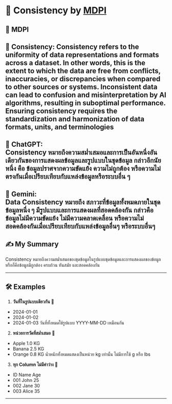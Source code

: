 # 🧪 Consistency by [MDPI](https://www.mdpi.com/2076-3417/13/12/7082)

## 📖 **MDPI**  
📌 **Consistency:**
  Consistency refers to the uniformity of data representations and formats across a dataset. In other words, this is the extent to which the data are free from conflicts, inaccuracies, or discrepancies when compared to other sources or systems. Inconsistent data can lead to confusion and misinterpretation by AI algorithms, resulting in suboptimal performance. Ensuring consistency requires the standardization and harmonization of data formats, units, and terminologies
---
📌 **ChatGPT:**  
  Consistency หมายถึงความสม่ำเสมอและการเป็นอันหนึ่งอันเดียวกันของการแสดงผลข้อมูลและรูปแบบในชุดข้อมูล กล่าวอีกนัยหนึ่ง คือ ข้อมูลปราศจากความขัดแย้ง ความไม่ถูกต้อง หรือความไม่ตรงกันเมื่อเปรียบเทียบกับแหล่งข้อมูลหรือระบบอื่น ๆ
----
📌 **Gemini:**  
  Data Consistency หมายถึง สภาวะที่ข้อมูลทั้งหมดภายในชุดข้อมูลหนึ่ง ๆ มีรูปแบบและการแสดงผลที่สอดคล้องกัน กล่าวคือ ข้อมูลไม่มีความขัดแย้ง ไม่มีความคลาดเคลื่อน หรือความไม่สอดคล้องกันเมื่อเปรียบเทียบกับแหล่งข้อมูลอื่นๆ หรือระบบอื่นๆ
---

## ✍️ **My Summary**  
Consistency หมายถึงความสม่ำเสมอของชุดข้อมูลในรูปแบบชุดข้อมูลและการแสดงผลของข้อมูล หรือก็คือข้อมูลมีถูกต้อง ครบถ้วน ทันสมัย และสอดคล้องกัน

---

## 🛠️ **Examples**  
1. **วันที่ในรูปแบบเดียวกัน**  💜
  - 2024-01-01
  - 2024-01-02
  - 2024-01-03
วันที่ทั้งหมดใช้รูปแบบ YYYY-MM-DD เหมือนกัน 

2. **หน่วยการวัดที่สม่ำเสมอ**  💛
  - Apple  1.0 KG
  - Banana 2.5 KG
  - Orange 0.8 KG
น้ำหนักทั้งหมดแสดงเป็นหน่วย kg เท่านั้น ไม่มีการใช้ g หรือ lbs

3. **ทุก Column ไม่มีค่าว่าง**  🖤
  - ID	  Name	  Age
  - 001	  John	  25
  - 002	  Jane	  30
  - 003	  Alice	  35

---
